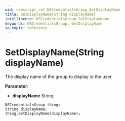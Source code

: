 ```yaml
---
uid: crmscript_ref_NSCredentialsGroup_SetDisplayName
title: SetDisplayName(String displayName)
intellisense: NSCredentialsGroup.SetDisplayName
keywords: NSCredentialsGroup, GetDisplayName
so.topic: reference
---
```


# SetDisplayName(String displayName)

The display name of the group to display to the user.

**Parameter:** 
* **displayName** String

```crmscript
NSCredentialsGroup thing;
String displayName;
thing.SetDisplayName(displayName);
```

